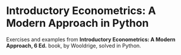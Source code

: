# Introductory Econometrics: A Modern Approach in Python

Exercises and examples from <b>Introductory Econometrics: A Modern Approach, 6 Ed.</b> book, by Wooldrige, solved in Python.



